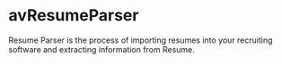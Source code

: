 # avResumeParser
Resume Parser is the process of importing resumes into your recruiting software and extracting information from Resume.
